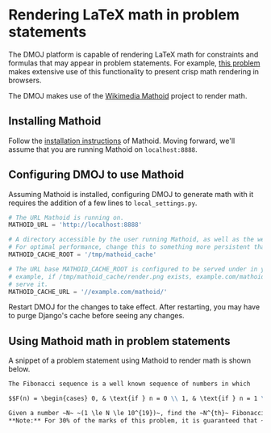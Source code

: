 # Rendering LaTeX math in problem statements

The DMOJ platform is capable of rendering LaTeX math for constraints and formulas that may appear in problem statements.
For example, [this problem](https://dmoj.ca/problem/fibonacci) makes extensive use of this functionality to present
crisp math rendering in browsers.

The DMOJ makes use of the [Wikimedia Mathoid](https://github.com/wikimedia/mediawiki-services-mathoid) project to render math.

## Installing Mathoid

Follow the [installation instructions](https://github.com/wikimedia/mediawiki-services-mathoid) of Mathoid. Moving forward, we'll assume that
you are running Mathoid on `localhost:8888`.

## Configuring DMOJ to use Mathoid

Assuming Mathoid is installed, configuring DMOJ to generate math with it requires the addition of a few lines
to `local_settings.py`.

```python
# The URL Mathoid is running on.
MATHOID_URL = 'http://localhost:8888'

# A directory accessible by the user running Mathoid, as well as the web (nginx) user.
# For optimal performance, change this to something more persistent than /tmp.
MATHOID_CACHE_ROOT = '/tmp/mathoid_cache'

# The URL base MATHOID_CACHE_ROOT is configured to be served under in your webserver. For
# example, if /tmp/mathoid_cache/render.png exists, example.com/mathoid/render.png should
# serve it.
MATHOID_CACHE_URL = '//example.com/mathoid/'
```

Restart DMOJ for the changes to take effect. After restarting, you may have to purge Django's cache before seeing any changes.

## Using Mathoid math in problem statements

A snippet of a problem statement using Mathoid to render math is shown below.

```markdown
The Fibonacci sequence is a well known sequence of numbers in which

$$F(n) = \begin{cases} 0, & \text{if } n = 0 \\ 1, & \text{if } n = 1 \\ F(n-2) + F(n-1), & \text{if } n \ge 2 \end{cases}$$

Given a number ~N~ ~(1 \le N \le 10^{19})~, find the ~N^{th}~ Fibonacci number, modulo ~1\,000\,000\,007~ ~(= 10^9 + 7)~.<br/>
**Note:** For 30% of the marks of this problem, it is guaranteed that ~(1 \le N \le 1\,000\,000)~.
```

